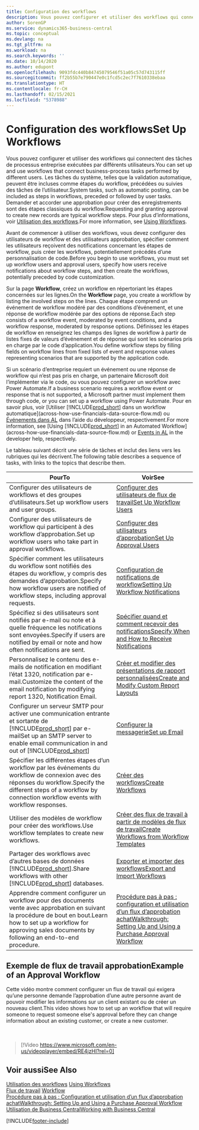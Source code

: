 ```yaml
---
title: Configuration des workflows
description: Vous pouvez configurer et utiliser des workflows qui connectent des tâches de processus entreprise exécutées par différents utilisateurs. Découvrez les différentes étapes à suivre.
author: SorenGP
ms.service: dynamics365-business-central
ms.topic: conceptual
ms.devlang: na
ms.tgt_pltfrm: na
ms.workload: na
ms.search.keywords: ''
ms.date: 10/14/2020
ms.author: edupont
ms.openlocfilehash: 9093fdc440b84745079546f51a05c57d743115ff
ms.sourcegitcommit: ff2b55b7e790447e0c1fcd5c2ec7f7610338ebaa
ms.translationtype: HT
ms.contentlocale: fr-CH
ms.lasthandoff: 02/15/2021
ms.locfileid: "5378988"
---
```

# <a name="set-up-workflows"></a><span data-ttu-id="b1879-104">Configuration des workflows</span><span class="sxs-lookup"><span data-stu-id="b1879-104">Set Up Workflows</span></span>

<span data-ttu-id="b1879-105">Vous pouvez configurer et utiliser des workflows qui connectent des tâches de processus entreprise exécutées par différents utilisateurs.</span><span class="sxs-lookup"><span data-stu-id="b1879-105">You can set up and use workflows that connect business-process tasks performed by different users.</span></span> <span data-ttu-id="b1879-106">Les tâches du système, telles que la validation automatique, peuvent être incluses comme étapes du workflow, précédées ou suivies des tâches de l’utilisateur.</span><span class="sxs-lookup"><span data-stu-id="b1879-106">System tasks, such as automatic posting, can be included as steps in workflows, preceded or followed by user tasks.</span></span> <span data-ttu-id="b1879-107">Demander et accorder une approbation pour créer des enregistrements sont des étapes classiques du workflow.</span><span class="sxs-lookup"><span data-stu-id="b1879-107">Requesting and granting approval to create new records are typical workflow steps.</span></span> <span data-ttu-id="b1879-108">Pour plus d’informations, voir [Utilisation des workflows](across-use-workflows.md).</span><span class="sxs-lookup"><span data-stu-id="b1879-108">For more information, see [Using Workflows](across-use-workflows.md).</span></span>  

 <span data-ttu-id="b1879-109">Avant de commencer à utiliser des workflows, vous devez configurer des utilisateurs de workflow et des utilisateurs approbation, spécifier comment les utilisateurs reçoivent des notifications concernant les étapes de workflow, puis créer les workflows, potentiellement précédés d’une personnalisation de code.</span><span class="sxs-lookup"><span data-stu-id="b1879-109">Before you begin to use workflows, you must set up workflow users and approval users, specify how users receive notifications about workflow steps, and then create the workflows, potentially preceded by code customization.</span></span>  

 <span data-ttu-id="b1879-110">Sur la page **Workflow**, créez un workflow en répertoriant les étapes concernées sur les lignes.</span><span class="sxs-lookup"><span data-stu-id="b1879-110">On the **Workflow** page, you create a workflow by listing the involved steps on the lines.</span></span> <span data-ttu-id="b1879-111">Chaque étape comprend un événement de workflow modéré par des conditions d’événement, et une réponse de workflow modérée par des options de réponse.</span><span class="sxs-lookup"><span data-stu-id="b1879-111">Each step consists of a workflow event, moderated by event conditions, and a workflow response, moderated by response options.</span></span> <span data-ttu-id="b1879-112">Définissez les étapes de workflow en renseignez les champs des lignes de workflow à partir de listes fixes de valeurs d’événement et de réponse qui sont les scénarios pris en charge par le code d’application.</span><span class="sxs-lookup"><span data-stu-id="b1879-112">You define workflow steps by filling fields on workflow lines from fixed lists of event and response values representing scenarios that are supported by the application code.</span></span>  

 <span data-ttu-id="b1879-113">Si un scénario d’entreprise requiert un événement ou une réponse de workflow qui n’est pas pris en charge, un partenaire Microsoft doit l’implémenter via le code, ou vous pouvez configurer un workflow avec Power Automate.</span><span class="sxs-lookup"><span data-stu-id="b1879-113">If a business scenario requires a workflow event or response that is not supported, a Microsoft partner must implement them through code, or you can set up a workflow using Power Automate.</span></span> <span data-ttu-id="b1879-114">Pour en savoir plus, voir [Utiliser [!INCLUDE[prod_short](includes/prod_short.md)] dans un workflow automatique](across-how-use-financials-data-source-flow.md) ou [Événements dans AL](/dynamics365/business-central/dev-itpro/developer/devenv-events-in-al) dans l’aide du développeur, respectivement.</span><span class="sxs-lookup"><span data-stu-id="b1879-114">For more information, see [Using [!INCLUDE[prod_short](includes/prod_short.md)] in an Automated Workflow](across-how-use-financials-data-source-flow.md) or [Events in AL](/dynamics365/business-central/dev-itpro/developer/devenv-events-in-al) in the developer help, respectively.</span></span>

 <span data-ttu-id="b1879-115">Le tableau suivant décrit une série de tâches et inclut des liens vers les rubriques qui les décrivent.</span><span class="sxs-lookup"><span data-stu-id="b1879-115">The following table describes a sequence of tasks, with links to the topics that describe them.</span></span>  

|<span data-ttu-id="b1879-116">**Pour**</span><span class="sxs-lookup"><span data-stu-id="b1879-116">**To**</span></span>|<span data-ttu-id="b1879-117">**Voir**</span><span class="sxs-lookup"><span data-stu-id="b1879-117">**See**</span></span>|  
|------------|-------------|  
|<span data-ttu-id="b1879-118">Configurer des utilisateurs de workflows et des groupes d’utilisateurs.</span><span class="sxs-lookup"><span data-stu-id="b1879-118">Set up workflow users and user groups.</span></span>|[<span data-ttu-id="b1879-119">Configurer des utilisateurs de flux de travail</span><span class="sxs-lookup"><span data-stu-id="b1879-119">Set Up Workflow Users</span></span>](across-how-to-set-up-workflow-users.md)|  
|<span data-ttu-id="b1879-120">Configurer des utilisateurs de workflow qui participent à des workflow d’approbation.</span><span class="sxs-lookup"><span data-stu-id="b1879-120">Set up workflow users who take part in approval workflows.</span></span>|[<span data-ttu-id="b1879-121">Configurer des utilisateurs d’approbation</span><span class="sxs-lookup"><span data-stu-id="b1879-121">Set Up Approval Users</span></span>](across-how-to-set-up-approval-users.md)|  
|<span data-ttu-id="b1879-122">Spécifier comment les utilisateurs du workflow sont notifiés des étapes du workflow, y compris des demandes d’approbation.</span><span class="sxs-lookup"><span data-stu-id="b1879-122">Specify how workflow users are notified of workflow steps, including approval requests.</span></span>|[<span data-ttu-id="b1879-123">Configuration de notifications de workflow</span><span class="sxs-lookup"><span data-stu-id="b1879-123">Setting Up Workflow Notifications</span></span>](across-setting-up-workflow-notifications.md)|  
|<span data-ttu-id="b1879-124">Spécifiez si des utilisateurs sont notifiés par e-mail ou note et à quelle fréquence les notifications sont envoyées.</span><span class="sxs-lookup"><span data-stu-id="b1879-124">Specify if users are notified by email or note and how often notifications are sent.</span></span>|[<span data-ttu-id="b1879-125">Spécifier quand et comment recevoir des notifications</span><span class="sxs-lookup"><span data-stu-id="b1879-125">Specify When and How to Receive Notifications</span></span>](across-how-to-specify-when-and-how-to-receive-notifications.md)|  
|<span data-ttu-id="b1879-126">Personnalisez le contenu des e-mails de notification en modifiant l’état 1320, notification par e-mail.</span><span class="sxs-lookup"><span data-stu-id="b1879-126">Customize the content of the email notification by modifying report 1320, Notification Email.</span></span>|[<span data-ttu-id="b1879-127">Créer et modifier des présentations de rapport personnalisées</span><span class="sxs-lookup"><span data-stu-id="b1879-127">Create and Modify Custom Report Layouts</span></span>](ui-how-create-custom-report-layout.md)|  
|<span data-ttu-id="b1879-128">Configurer un serveur SMTP pour activer une communication entrante et sortante de [!INCLUDE[prod_short](includes/prod_short.md)] par e-mail</span><span class="sxs-lookup"><span data-stu-id="b1879-128">Set up an SMTP server to enable email communication in and out of [!INCLUDE[prod_short](includes/prod_short.md)]</span></span>|[<span data-ttu-id="b1879-129">Configurer la messagerie</span><span class="sxs-lookup"><span data-stu-id="b1879-129">Set up Email</span></span>](admin-how-setup-email.md)|
|<span data-ttu-id="b1879-130">Spécifier les différentes étapes d’un workflow par les événements du workflow de connexion avec des réponses du workflow.</span><span class="sxs-lookup"><span data-stu-id="b1879-130">Specify the different steps of a workflow by connection workflow events with workflow responses.</span></span>|[<span data-ttu-id="b1879-131">Créer des workflows</span><span class="sxs-lookup"><span data-stu-id="b1879-131">Create Workflows</span></span>](across-how-to-create-workflows.md)|  
|<span data-ttu-id="b1879-132">Utiliser des modèles de workflow pour créer des workflows.</span><span class="sxs-lookup"><span data-stu-id="b1879-132">Use workflow templates to create new workflows.</span></span>|[<span data-ttu-id="b1879-133">Créer des flux de travail à partir de modèles de flux de travail</span><span class="sxs-lookup"><span data-stu-id="b1879-133">Create Workflows from Workflow Templates</span></span>](across-how-to-create-workflows-from-workflow-templates.md)|  
|<span data-ttu-id="b1879-134">Partager des workflows avec d’autres bases de données [!INCLUDE[prod_short](includes/prod_short.md)].</span><span class="sxs-lookup"><span data-stu-id="b1879-134">Share workflows with other [!INCLUDE[prod_short](includes/prod_short.md)] databases.</span></span>|[<span data-ttu-id="b1879-135">Exporter et importer des workflows</span><span class="sxs-lookup"><span data-stu-id="b1879-135">Export and Import Workflows</span></span>](across-how-to-export-and-import-workflows.md)|  
|<span data-ttu-id="b1879-136">Apprendre comment configurer un workflow pour des documents vente avec approbation en suivant la procédure de bout en bout.</span><span class="sxs-lookup"><span data-stu-id="b1879-136">Learn how to set up a workflow for approving sales documents by following an end-to-end procedure.</span></span>|[<span data-ttu-id="b1879-137">Procédure pas à pas : configuration et utilisation d’un flux d’approbation achat</span><span class="sxs-lookup"><span data-stu-id="b1879-137">Walkthrough: Setting Up and Using a Purchase Approval Workflow</span></span>](walkthrough-setting-up-and-using-a-purchase-approval-workflow.md)|  

## <a name="example-of-an-approval-workflow"></a><span data-ttu-id="b1879-138">Exemple de flux de travail approbation</span><span class="sxs-lookup"><span data-stu-id="b1879-138">Example of an Approval Workflow</span></span>
<span data-ttu-id="b1879-139">Cette vidéo montre comment configurer un flux de travail qui exigera qu’une personne demande l’approbation d’une autre personne avant de pouvoir modifier les informations sur un client existant ou de créer un nouveau client.</span><span class="sxs-lookup"><span data-stu-id="b1879-139">This video shows how to set up an workflow that will require someone to request someone else's approval before they can change information about an existing customer, or create a new customer.</span></span>  
<br><br>  

> [!Video https://www.microsoft.com/en-us/videoplayer/embed/RE4jzHI?rel=0]

## <a name="see-also"></a><span data-ttu-id="b1879-140">Voir aussi</span><span class="sxs-lookup"><span data-stu-id="b1879-140">See Also</span></span>  
 <span data-ttu-id="b1879-141">[Utilisation des workflows](across-use-workflows.md) </span><span class="sxs-lookup"><span data-stu-id="b1879-141">[Using Workflows](across-use-workflows.md) </span></span>  
 <span data-ttu-id="b1879-142">[Flux de travail](across-workflow.md) </span><span class="sxs-lookup"><span data-stu-id="b1879-142">[Workflow](across-workflow.md) </span></span>  
 [<span data-ttu-id="b1879-143">Procédure pas à pas : Configuration et utilisation d’un flux d’approbation achat</span><span class="sxs-lookup"><span data-stu-id="b1879-143">Walkthrough: Setting Up and Using a Purchase Approval Workflow</span></span>](walkthrough-setting-up-and-using-a-purchase-approval-workflow.md)  
 [<span data-ttu-id="b1879-144">Utilisation de Business Central</span><span class="sxs-lookup"><span data-stu-id="b1879-144">Working with Business Central</span></span>](ui-work-product.md)


[!INCLUDE[footer-include](includes/footer-banner.md)]